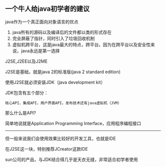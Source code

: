 ## 一个牛人给java初学者的建议 ##

java作为一个真正面向对象语言的优点

1. java所有的源码以及编译后的文件都以类的形式存在 
1. 完全屏蔽了指针，同时引入了垃圾回收机制 
1. 虚拟机跨平台，这是java最大的特点，跨平台。因为在跨平台以及安全性来说，java永远是第一选择 


J2SE,J2EE以及J2ME

J2SE是基础，就是java 2的标准版(java 2 standard edition) 

使用J2SE就必须安装JDK（java development kit） 

JDK包含有五个部分：

`核心API，集成API，用户界面API，发布技术还有java虚拟机（JVM）` 

那么什么是API? 

简单地说就是Application Programming Interface，应用程序编程接口 

---

但一般来说我们会使用效果比较好的开发工具，也就是IDE 

在J2SE这一块，特别推荐JCreator这款IDE 

sun公司的产品，与JDK结合得几乎是天衣无缝，非常适合初学者使用 
